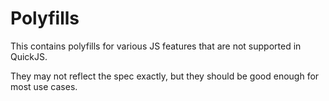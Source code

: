 # Polyfills

This contains polyfills for various JS features that are not supported in QuickJS.

They may not reflect the spec exactly, but they should be good enough for most use cases.
